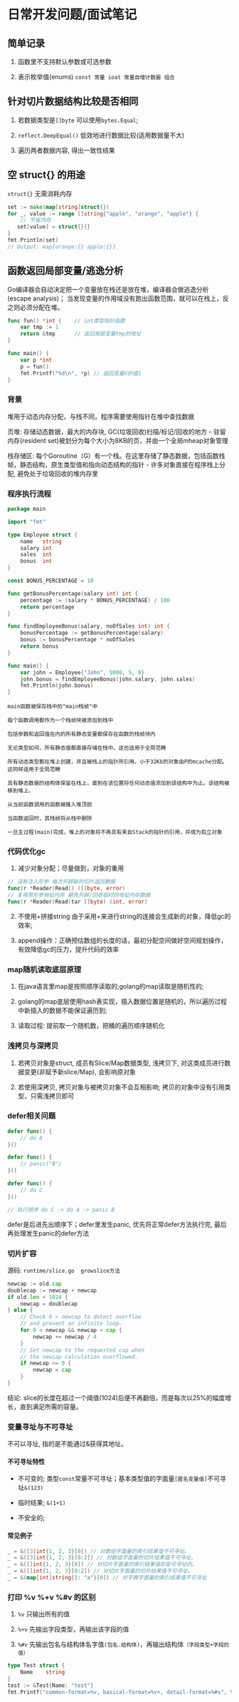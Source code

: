 # 日常开发问题/面试笔记

## 简单记录

1. 函数里不支持默认参数或可选参数

2. 表示枚举值(enums) `const 常量 ioat 常量自增计数器 组合`

## 针对切片数据结构比较是否相同

1. 若数据类型是`[]byte` 可以使用`bytes.Equal`;

2. `reflect.DeepEqual()` 低效地进行数据比较(适用数据量不大)

3. 遍历两者数据内容, 得出一致性结果

## 空 struct{} 的用途

`struct{}` 无需消耗内存

```go
set := make(map[string]struct{})
for _, value := range []string{"apple", "orange", "apple"} {
    // 节省内存
   set[value] = struct{}{}
}
fmt.Println(set)
// Output: map[orange:{} apple:{}]
```

## 函数返回局部变量/逃逸分析

Go编译器会自动决定把一个变量放在栈还是放在堆，编译器会做逃逸分析(escape analysis)；
当发现变量的作用域没有跑出函数范围，就可以在栈上，反之则必须分配在堆。

```go
func fun() *int {    // int类型指针函数
    var tmp := 1
    return &tmp      // 返回局部变量tmp的地址
}

func main() {
    var p *int
    p = fun()
    fmt.Printf("%d\n", *p) // 返回变量V的值1
}
```

### 背景

堆用于动态内存分配，与栈不同，程序需要使用指针在堆中查找数据

页堆: 存储动态数据，最大的内存块, GC(垃圾回收)扫描/标记/回收的地方
    - 驻留内存(resident set)被划分为每个大小为8KB的页，并由一个全局mheap对象管理

栈存储区: 每个Goroutine（G）有一个栈。在这里存储了静态数据，包括函数栈帧，静态结构，原生类型值和指向动态结构的指针
    - 许多对象直接在程序栈上分配, 避免处于垃圾回收的堆内存里

### 程序执行流程

```go
package main

import "fmt"

type Employee struct {
    name   string
    salary int
    sales  int
    bonus  int
}

const BONUS_PERCENTAGE = 10

func getBonusPercentage(salary int) int {
    percentage := (salary * BONUS_PERCENTAGE) / 100
    return percentage
}

func findEmployeeBonus(salary, noOfSales int) int {
    bonusPercentage := getBonusPercentage(salary)
    bonus := bonusPercentage * noOfSales
    return bonus
}

func main() {
    var john = Employee{"John", 5000, 5, 0}
    john.bonus = findEmployeeBonus(john.salary, john.sales)
    fmt.Println(john.bonus)
}
```

```
main函数被保存栈中的"main栈帧"中

每个函数调用都作为一个栈帧块被添加到栈中

包括参数和返回值在内的所有静态变量都保存在函数的栈帧块内

无论类型如何，所有静态值都直接存储在栈中。这也适用于全局范畴

所有动态类型都在堆上创建，并且被栈上的指针所引用。小于32Kb的对象由P的mcache分配。这同样适用于全局范畴

具有静态数据的结构体保留在栈上，直到在该位置将任何动态值添加到该结构中为止。该结构被移到堆上。

从当前函数调用的函数被推入堆顶部

当函数返回时，其栈帧将从栈中删除

一旦主过程(main)完成，堆上的对象将不再具有来自Stack的指针的引用，并成为孤立对象
```


### 代码优化gc

1. 减少对象分配；尽量做到，对象的重用

```go
// 没有注入形参 每次开辟新的切片返回数据
func(r *Reader)Read() ([]byte, error)
// 复用原形参地址内存 避免开辟/回收临时的地址内存数据
func(r *Reader)Read(tar []byte) (int, error)
```

2. 不使用+拼接string 由于采用+来进行string的连接会生成新的对象，降低gc的效率;

3. append操作：正确预估数组的长度的话，最初分配空间做好空间规划操作，有效降低gc的压力，提升代码的效率

### map随机读取底层原理

1. 在java语言里map是按照顺序读取的;golang的map读取是随机性的;

2. golang的map底层使用hash表实现，插入数据位置是随机的，所以遍历过程中新插入的数据不能保证遍历到;

3. 读取过程: 提前取一个随机数，把桶的遍历顺序随机化

### 浅拷贝与深拷贝

1. 若拷贝对象是struct, 成员有Slice/Map数据类型, 浅拷贝下, 对这类成员进行数据变更(非赋予新slice/Map), 会影响原对象

2. 若使用深拷贝, 拷贝对象与被拷贝对象不会互相影响; 拷贝的对象中没有引用类型，只需浅拷贝即可

### defer相关问题

```go
defer func() {
    // do A 
}()

defer func() {
    // panic("B") 
}()

defer func() {
    // do C 
}()

// 执行顺序 do C -> do A -> panic B

```

defer是后进先出顺序下；defer里发生panic, 优先将正常defer方法执行完, 最后再处理发生panic的defer方法

### 切片扩容

源码: `runtime/slice.go  growslice方法`

```go
newcap := old.cap
doublecap := newcap + newcap
if old.len < 1024 {
    newcap = doublecap
} else {
    // Check 0 < newcap to detect overflow
    // and prevent an infinite loop.
    for 0 < newcap && newcap < cap {
        newcap += newcap / 4
    }
    // Set newcap to the requested cap when
    // the newcap calculation overflowed.
    if newcap <= 0 {
        newcap = cap
    }
}
```

结论: slice的长度在超过一个阈值(1024)后便不再翻倍，而是每次以25%的幅度增长，直到满足所需的容量。

### 变量寻址与不可寻址

不可以寻址, 指的是不能通过&获得其地址。

#### 不可寻址特性

- 不可变的; 类型`const`常量不可寻址；基本类型值的字面量`[匿名变量值]`不可寻址`&(123)`

- 临时结果; `&(1+1)`

- 不安全的;

#### 常见例子

```go
_ = &([3]int{1, 2, 3}[0]) // 对数组字面量的索引结果值不可寻址。
_ = &([3]int{1, 2, 3}[0:2]) // 对数组字面量的切片结果值不可寻址。
_ = &([]int{1, 2, 3}[0]) // 对切片字面量的索引结果值却是可寻址的。
_ = &([]int{1, 2, 3}[0:2]) // 对切片字面量的切片结果值不可寻址。
_ = &(map[int]string{1: "a"}[0]) // 对字典字面量的索引结果值不可寻址
```

### 打印 %v %+v %#v 的区别

1. `%v` 只输出所有的值

2. `%+v` 先输出字段类型，再输出该字段的值

3. `%#v` 先输出包名与结构体名字值`(包名.结构体)`，再输出结构体`（字段类型+字段的值）`

```go
type Test struct {
    Name    string
}
test := &Test{Name: "test"}
fmt.Printf("common-format=%v, basical-format=%v+, detail-format=%#v", test, test, test)
```

